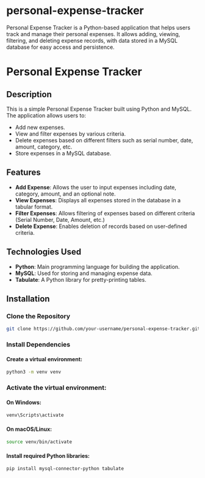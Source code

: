 # personal-expense-tracker
Personal Expense Tracker is a Python-based application that helps users track and manage their personal expenses. It allows adding, viewing, filtering, and deleting expense records, with data stored in a MySQL database for easy access and persistence.

# Personal Expense Tracker

## Description
This is a simple Personal Expense Tracker built using Python and MySQL. The application allows users to:

- Add new expenses.
- View and filter expenses by various criteria.
- Delete expenses based on different filters such as serial number, date, amount, category, etc.
- Store expenses in a MySQL database.

## Features
- **Add Expense**: Allows the user to input expenses including date, category, amount, and an optional note.
- **View Expenses**: Displays all expenses stored in the database in a tabular format.
- **Filter Expenses**: Allows filtering of expenses based on different criteria (Serial Number, Date, Amount, etc.)
- **Delete Expense**: Enables deletion of records based on user-defined criteria.
  
## Technologies Used
- **Python**: Main programming language for building the application.
- **MySQL**: Used for storing and managing expense data.
- **Tabulate**: A Python library for pretty-printing tables.
  
## Installation

### Clone the Repository
```bash
git clone https://github.com/your-username/personal-expense-tracker.git
```
### Install Dependencies

#### Create a virtual environment:

```bash
python3 -m venv venv
```

### Activate the virtual environment:

#### On Windows:

```bash
venv\Scripts\activate
```

#### On macOS/Linux:

```bash
source venv/bin/activate
```

#### Install required Python libraries:

```bash
pip install mysql-connector-python tabulate
```
